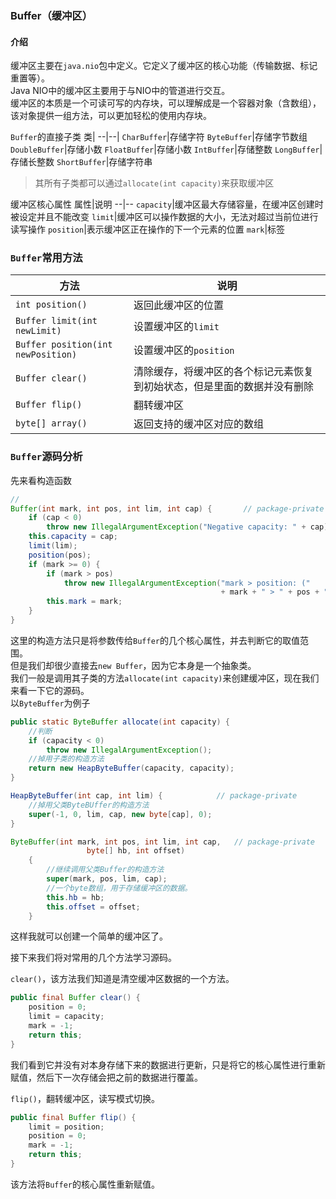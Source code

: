 ### Buffer（缓冲区）
#### 介绍
缓冲区主要在`java.nio`包中定义。它定义了缓冲区的核心功能（传输数据、标记重置等）。<br>
Java NIO中的缓冲区主要用于与NIO中的管道进行交互。<br>
缓冲区的本质是一个可读可写的内存块，可以理解成是一个容器对象（含数组），该对象提供一组方法，可以更加轻松的使用内存块。<br>

`Buffer`的直接子类
类|
--|--|
`CharBuffer`|存储字符
`ByteBuffer`|存储字节数组
`DoubleBuffer`|存储小数
`FloatBuffer`|存储小数
`IntBuffer`|存储整数
`LongBuffer`|存储长整数
`ShortBuffer`|存储字符串
> 其所有子类都可以通过`allocate(int capacity)`来获取缓冲区

缓冲区核心属性
属性|说明
--|--
`capacity`|缓冲区最大存储容量，在缓冲区创建时被设定并且不能改变
`limit`|缓冲区可以操作数据的大小，无法对超过当前位进行读写操作
`position`|表示缓冲区正在操作的下一个元素的位置
`mark`|标签

### `Buffer`常用方法

方法|说明
--|--
`int position()`|返回此缓冲区的位置
`Buffer	limit(int newLimit)`|设置缓冲区的`limit`
`Buffer	position(int newPosition)`| 设置缓冲区的`position`
`Buffer	clear()`|清除缓存，将缓冲区的各个标记元素恢复到初始状态，但是里面的数据并没有删除
`Buffer	flip()`|翻转缓冲区
`byte[]	array()`|返回支持的缓冲区对应的数组

### `Buffer`源码分析
先来看构造函数
```java
//
Buffer(int mark, int pos, int lim, int cap) {       // package-private
    if (cap < 0)
        throw new IllegalArgumentException("Negative capacity: " + cap);
    this.capacity = cap;
    limit(lim);
    position(pos);
    if (mark >= 0) {
        if (mark > pos)
            throw new IllegalArgumentException("mark > position: ("
                                               + mark + " > " + pos + ")");
        this.mark = mark;
    }
}
```
这里的构造方法只是将参数传给`Buffer`的几个核心属性，并去判断它的取值范围。<br>
但是我们却很少直接去`new Buffer`，因为它本身是一个抽象类。<br>
我们一般是调用其子类的方法`allocate(int capacity)`来创建缓冲区，现在我们来看一下它的源码。<br>
以`ByteBuffer`为例子
```java
public static ByteBuffer allocate(int capacity) {
    //判断
    if (capacity < 0)
        throw new IllegalArgumentException();
    //掉用子类的构造方法
    return new HeapByteBuffer(capacity, capacity);
}

HeapByteBuffer(int cap, int lim) {            // package-private
    //掉用父类ByteBUffer的构造方法
    super(-1, 0, lim, cap, new byte[cap], 0);
}

ByteBuffer(int mark, int pos, int lim, int cap,   // package-private
                 byte[] hb, int offset)
    {
        //继续调用父类Buffer的构造方法
        super(mark, pos, lim, cap);
        //一个byte数组，用于存储缓冲区的数据。
        this.hb = hb;
        this.offset = offset;
    }
```
这样我就可以创建一个简单的缓冲区了。<br>

接下来我们将对常用的几个方法学习源码。<br>

`clear()`，该方法我们知道是清空缓冲区数据的一个方法。
```java
public final Buffer clear() {
    position = 0;
    limit = capacity;
    mark = -1;
    return this;
}
```
我们看到它并没有对本身存储下来的数据进行更新，只是将它的核心属性进行重新赋值，然后下一次存储会把之前的数据进行覆盖。

`flip()`，翻转缓冲区，读写模式切换。
```java
public final Buffer flip() {
    limit = position;
    position = 0;
    mark = -1;
    return this;
}
```
该方法将`Buffer`的核心属性重新赋值。
